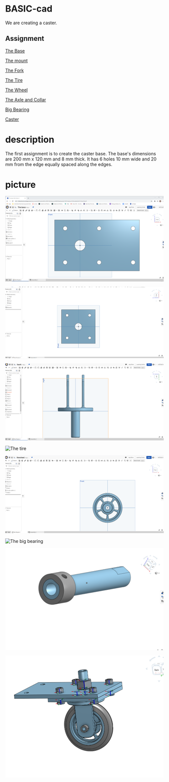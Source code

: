 # BASIC-cad


We are creating a caster.

## Assignment 
[The Base](https://cvilleschools.onshape.com/documents/8e2bde5e493e10007c8fc4ab/w/b88603fad6adbd419387d4e6/e/3536c46e86c001254a320ed9)

[The mount](https://cvilleschools.onshape.com/documents/57bf0dfc9d3ff66c8b3f6263/w/21d27be0ab79dfee4de649c0/e/b558de1b4d46b44bd2398de9)

[The Fork](https://cvilleschools.onshape.com/documents/a12a4ca3abc6ce65d41e6806/w/a855c5736b112edff0f30f3a/e/b62831699f895f0cf09ff91a)

[The Tire](https://cvilleschools.onshape.com/documents/907c65746811e3b599c44969/w/e5f93073839f57ba0e314f23/e/cf10da3e43eb5f4b96e8df38)

[The Wheel](https://cvilleschools.onshape.com/documents/e5d4724b5ef65eb14f83933f/w/5a3f2e773e5c37631703fffc/e/b85b33ad881c2e4c788dbb2a)

[The Axle and Collar](https://cvilleschools.onshape.com/documents/221d504666249d849708dc49/w/c233c3d6086ed21052102d41/e/cd1700ef66908ddb52d9eba2)

[Big Bearing](https://cvilleschools.onshape.com/documents/24ef65c5c296e1d60f993bd1/w/23eaebe4227943af16eb5e0d/e/2162aead66d51c773737404e)

[Caster](https://cvilleschools.onshape.com/documents/810aa12aa7c425d8f94f3906/w/d2ff8fed93141be6aaf2b5f6/e/ce27c1ca830a4940bb8ef895)

# description 
The first assignment is to create the caster base.  The base's dimensions are 200 mm x 120 mm and 8 mm thick.  It has 6 holes 10 mm wide and 20 mm from the edge equally spaced along the edges.


# picture 

![The base](images/thebase.png)

![The mount](images/themount.png)

![The fork](images/thefork.png)

![The tire](images/thetire.png)

![The wheel](images/thewheel.png)

![The big bearing](images/bigbearing.png)

![the axle](images/axle.png)

![the caster](images/caster.png)
